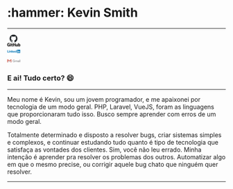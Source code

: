 ### 
<h1>:hammer: Kevin Smith</h1>
<hr>
<div>
         <div>
         <a href="https://github.com/kevinsmitth"><img src="github_PNG20.png" width="30"></a>
         </div>
         <div>
         <a href="https://github.com/kevinsmitth"><img src="Linkedin-Logo.png" width="30"></a>
         </div>
         <div>
         <a href="https://github.com/kevinsmitth"><img src="gmail-logo-4.png" width="30"></a>
         </div>
</div>
<h3>E ai! Tudo certo? 😄</h3>
<hr>
         <p>Meu nome é Kevin, sou um jovem programador, e me apaixonei por tecnologia de um modo geral. PHP, Laravel, VueJS, foram as linguagens que proporcionaram tudo isso. Busco sempre aprender com erros de um modo geral.</p>
         <p>Totalmente determinado e disposto a resolver bugs, criar sistemas simples e complexos, e continuar estudando tudo quanto é tipo de tecnologia que satisfaça as vontades dos clientes. Sim, você não leu errado. Minha intenção é aprender pra resolver os problemas dos outros.
Automatizar algo em que o mesmo precise, ou corrigir aquele bug chato que ninguém quer resolver.</p>
<hr>
<!--
**kevinsmitth/kevinsmitth** is a ✨ _special_ ✨ repository because its `README.md` (this file) appears on your GitHub profile.

Here are some ideas to get you started:

- 🔭 I’m currently working on ...
- 🌱 I’m currently learning ...
- 👯 I’m looking to collaborate on ...
- 🤔 I’m looking for help with ...
- 💬 Ask me about ...
- 📫 How to reach me: ...
- 😄 Pronouns: ...
- ⚡ 👋Fun fact: ...
-->
 
